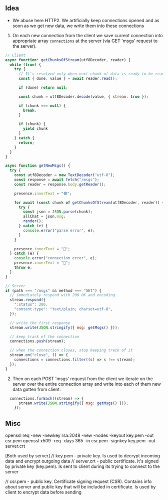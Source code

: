 ## Idea
- We abuse here HTTP2. We artificially keep connections opened and as soon as we get new data, we write them into these connections

1. On each new connection from the client we save current connection into appropriate array `connections` at the server (via GET 'msgs' request to the server).
```js
// Client
async function* getChunksOfStream(utf8Decoder, reader) {
  while (true) {
    try {
      // It's resolved only when next chunk of data is ready to be read
      const { done, value } = await reader.read();

      if (done) return null;

      const chunk = utf8Decoder.decode(value, { stream: true });

      if (chunk === null) {
        break;
      }

      if (chunk) {
        yield chunk
      }
    } catch {
      return;
    }
  }
}

async function getNewMsgs() {
  try {
    const utf8Decoder = new TextDecoder("utf-8");
    const response = await fetch("/msgs");
    const reader = response.body.getReader();

    presence.innerText = "🟢";

    for await (const chunk of getChunksOfStream(utf8Decoder, reader)) {
      try {
        const json = JSON.parse(chunk);
        allChat = json.msg;
        render();
      } catch (e) {
        console.error("parse error", e);
      }
    }

    presence.innerText = "🔴";
  } catch (e) {
    console.error("connection error", e);
    presence.innerText = "🔴";
    throw e;
  }
}

// Server
if (path === "/msgs" && method === "GET") {
  // immediately respond with 200 OK and encoding
  stream.respond({
    ":status": 200,
    "content-type": "text/plain; charset=utf-8",
  });

  // write the first response
  stream.write(JSON.stringify({ msg: getMsgs() }));

  // keep track of the connection
  connections.push(stream);

  // when the connection closes, stop keeping track of it
  stream.on("close", () => {
    connections = connections.filter((s) => s !== stream);
  });
}
```

2. Then on each POST 'msgs' request from the client we iterate on the server over the entire connection array and write into each of them new data gotten from client:
```js
  connections.forEach((stream) => {
      stream.write(JSON.stringify({ msg: getMsgs() }));
    });
```

## Misc
openssl req -new -newkey rsa:2048 -new -nodes -keyout key.pem -out csr.pem
openssl x509 -req -days 365 -in csr.pem -signkey key.pem -out server.crt

[Both used by server]
// key.pem - private key. Is used to decrypt incoming data and encrypt outgoing data
// server.crt - public certificate. It's signed by private key (key.pem). Is sent to client during its trying to connect to the server

// csr.pem - public key. Certificate signing request (CSR). Contains info about server and public key that will be included in certificate. Is used by client to encrypt data before sending

